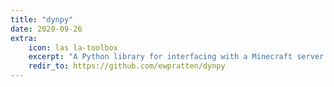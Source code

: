 ```yaml
---
title: "dynpy"
date: 2020-09-26
extra:
    icon: las la-toolbox
    excerpt: "A Python library for interfacing with a Minecraft server running Dynmap"
    redir_to: https://github.com/ewpratten/dynpy
---
```

